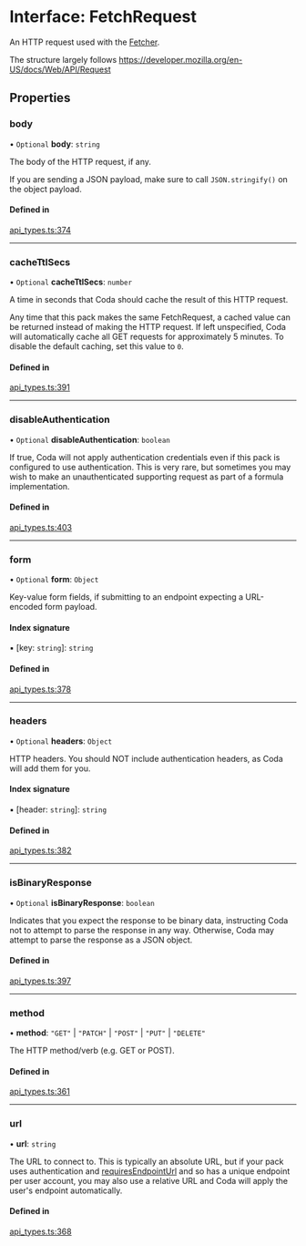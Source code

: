 # Interface: FetchRequest

An HTTP request used with the [Fetcher](Fetcher.md).

The structure largely follows https://developer.mozilla.org/en-US/docs/Web/API/Request

## Properties

### body

• `Optional` **body**: `string`

The body of the HTTP request, if any.

If you are sending a JSON payload, make sure to call `JSON.stringify()` on the object payload.

#### Defined in

[api_types.ts:374](https://github.com/coda/packs-sdk/blob/main/api_types.ts#L374)

___

### cacheTtlSecs

• `Optional` **cacheTtlSecs**: `number`

A time in seconds that Coda should cache the result of this HTTP request.

Any time that this pack makes the same FetchRequest, a cached value can be returned
instead of making the HTTP request. If left unspecified, Coda will automatically
cache all GET requests for approximately 5 minutes. To disable the default caching,
set this value to `0`.

#### Defined in

[api_types.ts:391](https://github.com/coda/packs-sdk/blob/main/api_types.ts#L391)

___

### disableAuthentication

• `Optional` **disableAuthentication**: `boolean`

If true, Coda will not apply authentication credentials even if this pack is
configured to use authentication. This is very rare, but sometimes you may
wish to make an unauthenticated supporting request as part of a formula implementation.

#### Defined in

[api_types.ts:403](https://github.com/coda/packs-sdk/blob/main/api_types.ts#L403)

___

### form

• `Optional` **form**: `Object`

Key-value form fields, if submitting to an endpoint expecting a URL-encoded form payload.

#### Index signature

▪ [key: `string`]: `string`

#### Defined in

[api_types.ts:378](https://github.com/coda/packs-sdk/blob/main/api_types.ts#L378)

___

### headers

• `Optional` **headers**: `Object`

HTTP headers. You should NOT include authentication headers, as Coda will add them for you.

#### Index signature

▪ [header: `string`]: `string`

#### Defined in

[api_types.ts:382](https://github.com/coda/packs-sdk/blob/main/api_types.ts#L382)

___

### isBinaryResponse

• `Optional` **isBinaryResponse**: `boolean`

Indicates that you expect the response to be binary data, instructing Coda
not to attempt to parse the response in any way. Otherwise, Coda may attempt
to parse the response as a JSON object.

#### Defined in

[api_types.ts:397](https://github.com/coda/packs-sdk/blob/main/api_types.ts#L397)

___

### method

• **method**: ``"GET"`` \| ``"PATCH"`` \| ``"POST"`` \| ``"PUT"`` \| ``"DELETE"``

The HTTP method/verb (e.g. GET or POST).

#### Defined in

[api_types.ts:361](https://github.com/coda/packs-sdk/blob/main/api_types.ts#L361)

___

### url

• **url**: `string`

The URL to connect to. This is typically an absolute URL, but if your
pack uses authentication and [requiresEndpointUrl](OAuth2Authentication.md#requiresendpointurl) and so has a unique
endpoint per user account, you may also use a relative URL and Coda will
apply the user's endpoint automatically.

#### Defined in

[api_types.ts:368](https://github.com/coda/packs-sdk/blob/main/api_types.ts#L368)
